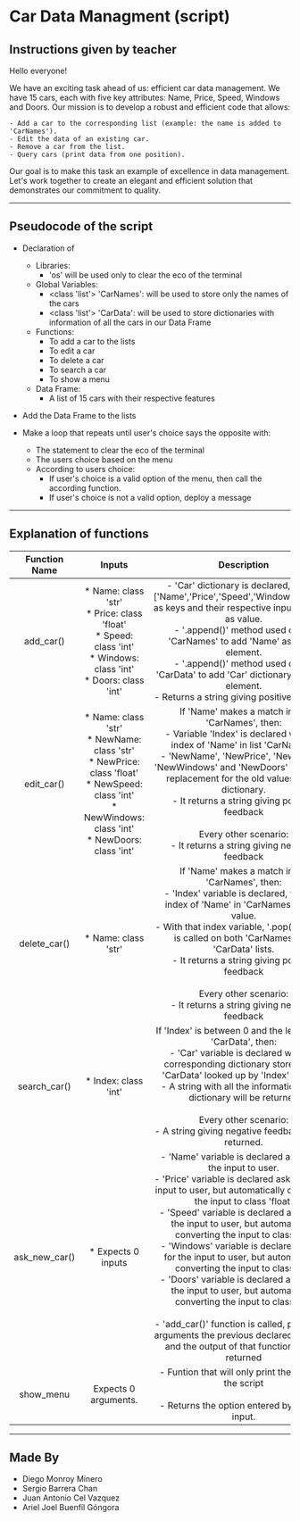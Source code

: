 # Car Data Managment (script)
## Instructions given by teacher 
Hello everyone!

We have an exciting task ahead of us: efficient car data management. 
We have 15 cars, each with five key attributes: Name, Price, Speed, Windows and Doors. 
Our mission is to develop a robust and efficient code that allows:

    - Add a car to the corresponding list (example: the name is added to 'CarNames').
    - Edit the data of an existing car.
    - Remove a car from the list.
    - Query cars (print data from one position).

Our goal is to make this task an example of excellence in data management. Let's work together to create an elegant and efficient solution that demonstrates our commitment to quality.

--- 

## Pseudocode of the script

- Declaration of
    - Libraries: 
        * 'os' will be used only to clear the eco of the terminal
    - Global Variables: 
        * <class 'list'> 'CarNames': will be used to store only the names of the cars
        * <class 'list'> 'CarData': will be used to store dictionaries with information of all the cars in our Data Frame
    - Functions:
        * To add a car to the lists
        * To edit a car
        * To delete a car
        * To search a car
        * To show a menu
    - Data Frame:
        * A list of 15 cars with their respective features

- Add the Data Frame to the lists

- Make a loop that repeats until user's choice says the opposite with:
    - The statement to clear the eco of the terminal
    - The users choice based on the menu
    - According to users choice:
        - If user's choice is a valid option of the menu, then call the according function.
        - If user's choice is not a valid option, deploy a message
        
--- 

## Explanation of functions 

<table>
    <thead>
        <tr>
            <th>Function Name</th>
            <th>Inputs</th>
            <th>Description</th>
        </tr>
    </thead>
    <tbody>
        <tr>
            <td align="center">add_car()</td>
            <td align="center">
                * Name: class 'str'<br>
                * Price: class 'float'<br>
                * Speed: class 'int'<br>
                * Windows: class 'int'<br>
                * Doors: class 'int'<br>
            </td>
            <td align="center">
                - 'Car' dictionary is declared, having ['Name','Price','Speed','Windows','Doors'] as keys and their respective input attached as value.<br>
                - '.append()' method used on list 'CarNames' to add 'Name' as a new element.<br>
                - '.append()' method used on list 'CarData' to add 'Car' dictionary as a new element.<br>
                - Returns a string giving positive feedback<br>
            </td>
        </tr>
        <tr>
            <td align="center">edit_car()</td>
            <td align="center">
                * Name: class 'str' <br>
                * NewName: class 'str'<br>
                * NewPrice: class 'float'<br>
                * NewSpeed: class 'int'<br>
                * NewWindows: class 'int'<br>
                * NewDoors: class 'int'<br>
            </td>
            <td align="center">
                If 'Name' makes a match in list 'CarNames', then:<br>
                    - Variable 'Index' is declared with the index of 'Name' in list 'CarNames'.<br>
                    - 'NewName', 'NewPrice', 'NewSpeed', 'NewWindows' and 'NewDoors' will be the replacement for the old values of the dictionary.<br>
                    - It returns a string giving positive feedback<br>
                <br>
                Every other scenario:<br>
                    - It returns a string giving negative feedback<br>
            </td>
        </tr>
        <tr>
            <td align="center">delete_car()</td>
            <td align="center">
                * Name: class 'str'
            </td>
            <td align="center">
            If 'Name' makes a match in list 'CarNames', then:<br>
                - 'Index' variable is declared, with the index of 'Name' in 'CarNames' list, as value.<br>
                - With that index variable, '.pop()' method is called on both 'CarNames' and 'CarData' lists.<br>
                - It returns a string giving positive feedback<br>
            <br>
            Every other scenario:<br>
                - It returns a string giving negative feedback<br>
            </td>
        </tr>
        <tr>
            <td align="center">search_car()</td>
            <td align="center">* Index: class 'int'</td>
            <td align="center">
            If 'Index' is between 0 and the lenth of list 'CarData', then:<br>
                - 'Car' variable is declared with the corresponding dictionary stored in list 'CarData' looked up by 'Index' variable<br>
                - A string with all the information of the dictionary will be returned<br>
            <br>
            Every other scenario:<br>
                - A string giving negative feedback will be returned.<br>
            </td>
        </tr>
        <tr>
            <td align="center">ask_new_car()</td>
            <td align="center">* Expects 0 inputs</td>
            <td align="center">
            - 'Name' variable is declared asking for the input to user.<br>
            - 'Price' variable is declared asking for the input to user, but automatically converting the input to class 'float'<br>
            - 'Speed' variable is declared asking for the input to user, but automatically converting the input to class 'int'<br>
            - 'Windows' variable is declared asking for the input to user, but automatically converting the input to class 'int'<br>
            - 'Doors' variable is declared asking for the input to user, but automatically converting the input to class 'int'<br>
            <br>
            - 'add_car()' function is called, passing by arguments the previous declared variables and the output of that function will be returned<br>
            </td>
        </tr>
        <tr>
            <td align="center">show_menu</td>
            <td align="center">Expects 0 arguments.</td>
            <td align="center">
            - Funtion that will only print the menu of the script<br>
            <br>
            - Returns the option entered by user via input.<br>
            </td>
        </tr>
    </tbody>
</table>  

--- 

## Made By
- Diego Monroy Minero
- Sergio Barrera Chan
- Juan Antonio Cel Vazquez
- Ariel Joel Buenfil Góngora